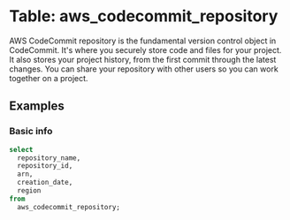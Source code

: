 # Table: aws_codecommit_repository

AWS CodeCommit repository is the fundamental version control object in CodeCommit. It's where you securely store code and files for your project. It also stores your project history, from the first commit through the latest changes. You can share your repository with other users so you can work together on a project.

## Examples

### Basic info

```sql
select
  repository_name,
  repository_id,
  arn,
  creation_date,
  region
from
  aws_codecommit_repository;
```
